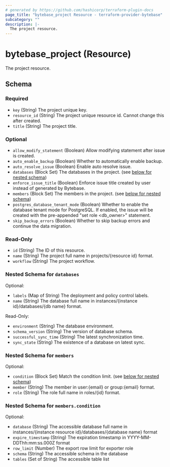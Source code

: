 ```yaml
---
# generated by https://github.com/hashicorp/terraform-plugin-docs
page_title: "bytebase_project Resource - terraform-provider-bytebase"
subcategory: ""
description: |-
  The project resource.
---
```


# bytebase_project (Resource)

The project resource.



<!-- schema generated by tfplugindocs -->
## Schema

### Required

- `key` (String) The project unique key.
- `resource_id` (String) The project unique resource id. Cannot change this after created.
- `title` (String) The project title.

### Optional

- `allow_modify_statement` (Boolean) Allow modifying statement after issue is created.
- `auto_enable_backup` (Boolean) Whether to automatically enable backup.
- `auto_resolve_issue` (Boolean) Enable auto resolve issue.
- `databases` (Block Set) The databases in the project. (see [below for nested schema](#nestedblock--databases))
- `enforce_issue_title` (Boolean) Enforce issue title created by user instead of generated by Bytebase.
- `members` (Block Set) The members in the project. (see [below for nested schema](#nestedblock--members))
- `postgres_database_tenant_mode` (Boolean) Whether to enable the database tenant mode for PostgreSQL. If enabled, the issue will be created with the pre-appended "set role <db_owner>" statement.
- `skip_backup_errors` (Boolean) Whether to skip backup errors and continue the data migration.

### Read-Only

- `id` (String) The ID of this resource.
- `name` (String) The project full name in projects/{resource id} format.
- `workflow` (String) The project workflow.

<a id="nestedblock--databases"></a>
### Nested Schema for `databases`

Optional:

- `labels` (Map of String) The deployment and policy control labels.
- `name` (String) The database full name in instances/{instance id}/databases/{db name} format.

Read-Only:

- `environment` (String) The database environment.
- `schema_version` (String) The version of database schema.
- `successful_sync_time` (String) The latest synchronization time.
- `sync_state` (String) The existence of a database on latest sync.


<a id="nestedblock--members"></a>
### Nested Schema for `members`

Optional:

- `condition` (Block Set) Match the condition limit. (see [below for nested schema](#nestedblock--members--condition))
- `member` (String) The member in user:{email} or group:{email} format.
- `role` (String) The role full name in roles/{id} format.

<a id="nestedblock--members--condition"></a>
### Nested Schema for `members.condition`

Optional:

- `database` (String) The accessible database full name in instances/{instance resource id}/databases/{database name} format
- `expire_timestamp` (String) The expiration timestamp in YYYY-MM-DDThh:mm:ss.000Z format
- `row_limit` (Number) The export row limit for exporter role
- `schema` (String) The accessible schema in the database
- `tables` (Set of String) The accessible table list


